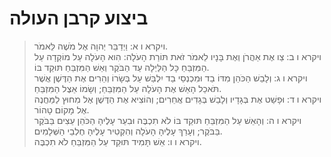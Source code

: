 # ביצוע קרבן העולה

> ויקרא ו א: וַיְדַבֵּר יְהוָה אֶל מֹשֶׁה לֵּאמֹר.  
> ויקרא ו ב: צַו אֶת אַהֲרֹן וְאֶת בָּנָיו לֵאמֹר זֹאת תּוֹרַת הָעֹלָה:  הִוא הָעֹלָה עַל מוֹקְדָה עַל הַמִּזְבֵּחַ כָּל הַלַּיְלָה עַד הַבֹּקֶר וְאֵשׁ הַמִּזְבֵּחַ תּוּקַד בּוֹ.  
> ויקרא ו ג: וְלָבַשׁ הַכֹּהֵן מִדּוֹ בַד וּמִכְנְסֵי בַד יִלְבַּשׁ עַל בְּשָׂרוֹ וְהֵרִים אֶת הַדֶּשֶׁן אֲשֶׁר תֹּאכַל הָאֵשׁ אֶת הָעֹלָה עַל הַמִּזְבֵּחַ; וְשָׂמוֹ אֵצֶל הַמִּזְבֵּחַ.  
> ויקרא ו ד: וּפָשַׁט אֶת בְּגָדָיו וְלָבַשׁ בְּגָדִים אֲחֵרִים; וְהוֹצִיא אֶת הַדֶּשֶׁן אֶל מִחוּץ לַמַּחֲנֶה אֶל מָקוֹם טָהוֹר.  
> ויקרא ו ה: וְהָאֵשׁ עַל הַמִּזְבֵּחַ תּוּקַד בּוֹ לֹא תִכְבֶּה וּבִעֵר עָלֶיהָ הַכֹּהֵן עֵצִים בַּבֹּקֶר בַּבֹּקֶר; וְעָרַךְ עָלֶיהָ הָעֹלָה וְהִקְטִיר עָלֶיהָ חֶלְבֵי הַשְּׁלָמִים.  
> ויקרא ו ו: אֵשׁ תָּמִיד תּוּקַד עַל הַמִּזְבֵּחַ לֹא תִכְבֶּה.   
 

